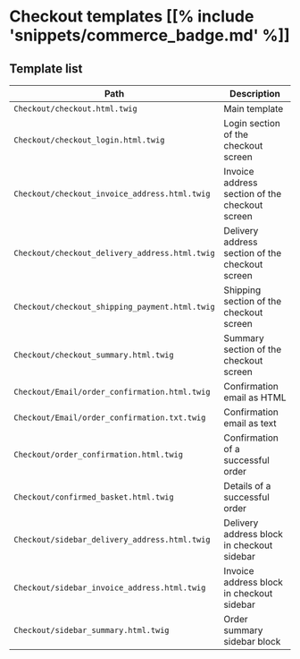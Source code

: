 # Checkout templates [[% include 'snippets/commerce_badge.md' %]]

## Template list

| Path                                           | Description                             |
| ---------------------------------------------- | --------------------------------------- |
| `Checkout/checkout.html.twig`  | Main template |
| `Checkout/checkout_login.html.twig` | Login section of the checkout screen |
| `Checkout/checkout_invoice_address.html.twig` | Invoice address section of the checkout screen |
| `Checkout/checkout_delivery_address.html.twig` | Delivery address section of the checkout screen |
| `Checkout/checkout_shipping_payment.html.twig` | Shipping section of the checkout screen |
| `Checkout/checkout_summary.html.twig` | Summary section of the checkout screen |
| `Checkout/Email/order_confirmation.html.twig` | Confirmation email as HTML |
| `Checkout/Email/order_confirmation.txt.twig` | Confirmation email as text |
| `Checkout/order_confirmation.html.twig` | Confirmation of a successful order |
| `Checkout/confirmed_basket.html.twig` | Details of a successful order |
| `Checkout/sidebar_delivery_address.html.twig` | Delivery address block in checkout sidebar |
| `Checkout/sidebar_invoice_address.html.twig` | Invoice address block in checkout sidebar |
| `Checkout/sidebar_summary.html.twig` | Order summary sidebar block |
